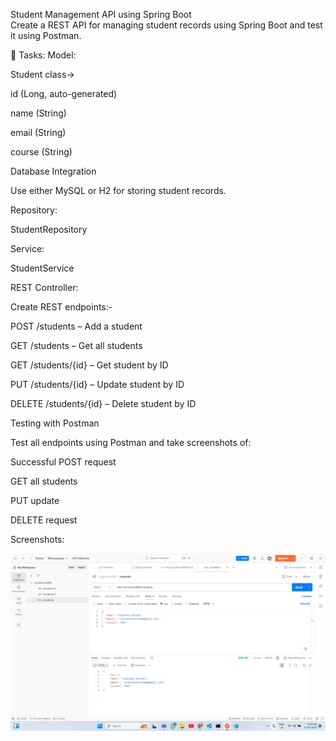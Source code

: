 Student Management API using Spring Boot  
Create a REST API for managing student records using Spring Boot and test it using Postman.

🔧 Tasks:
Model:

Student class->

id (Long, auto-generated)

name (String)

email (String)

course (String)

Database Integration

Use either MySQL or H2 for storing student records.

Repository:

StudentRepository

Service:

StudentService 

REST Controller:

Create REST endpoints:-

POST /students – Add a student

GET /students – Get all students

GET /students/{id} – Get student by ID

PUT /students/{id} – Update student by ID

DELETE /students/{id} – Delete student by ID

Testing with Postman

Test all endpoints using Postman and take screenshots of:

Successful POST request

GET all students

PUT update

DELETE request


Screenshots:

![Alt text](addstudent.png)
